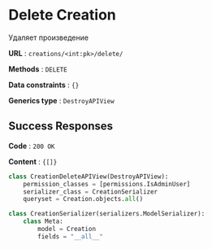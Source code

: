 # Delete Creation

Удаляет произведение 

**URL** : `creations/<int:pk>/delete/`

**Methods** : `DELETE`

**Data constraints** : `{}`

**Generics type** : `DestroyAPIView`

## Success Responses

**Code** : `200 OK`

**Content** : `{[]}`

```python
class CreationDeleteAPIView(DestroyAPIView):
    permission_classes = [permissions.IsAdminUser]
    serializer_class = CreationSerializer
    queryset = Creation.objects.all()
```

```python
class CreationSerializer(serializers.ModelSerializer):
    class Meta:
        model = Creation
        fields = "__all__"
```